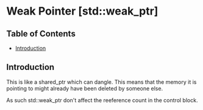 #  Weak Pointer [std::weak_ptr]

## Table of Contents

- [Introduction](#introduction)


## Introduction

This is like a shared_ptr which can dangle. This means that the memory it is pointing to might already have been deleted by someone else. 

As such std::weak_ptr don't affect the reeference count in the control block.
